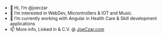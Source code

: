 - 👋 Hi, I’m @joeczar
- 👀 I’m interested in WebDev, Microntrollers & IOT and Music.
- 🌱 I’m currently working with Angular in Health Care & Skill development applications
- 📫 More info, Linked in & C.V. @ [JoeCzar.com](https://joeczar.com)

<!---
joeczar/joeczar is a ✨ special ✨ repository because its `README.md` (this file) appears on your GitHub profile.
You can click the Preview link to take a look at your changes.
--->
